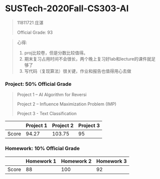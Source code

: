 # SUSTech-2020Fall-CS303-AI

> 11811721 庄湛
>
> Official Grade: 93



> 心得: 
>
> 1.  proj比较卷，但是分数比较值得。
> 2.  期末复习占用时间不会很长，两个晚上复习好lab和lecture的课件就足够了
> 3.  写代码（复现算法）很关键，作业和报告也值得用心去做



### Project: 50% Official Grade

> Project 1 – AI Algorithm for Reversi
>
> Project 2 – Influence Maximization Problem (IMP)
>
> Project 3 - Text Classification

|       | Project 1 | Project 2 | Project 3 |
| ----- | --------- | --------- | --------- |
| Score | 94.27     | 103.75    | 95        |



### Homework: 10% Official Grade

|       | Homework 1 | Homework 2 | Homework 3 |
| ----- | ---------- | ---------- | ---------- |
| Score | 88         | 100        | 92         |

